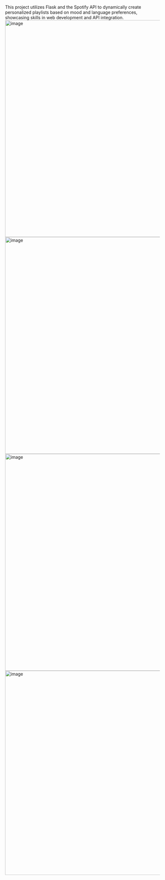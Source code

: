 This project utilizes Flask and the Spotify API to dynamically create personalized playlists based on mood and language preferences, showcasing skills in web development and API integration.
<img width="1253" height="705" alt="image" src="https://github.com/user-attachments/assets/cd8d5ed8-87c8-4387-be51-2bd28759dd24" />
<img width="1253" height="705" alt="image" src="https://github.com/user-attachments/assets/26be02dd-298a-448b-804f-0df99d5c16e7" />
<img width="1253" height="705" alt="image" src="https://github.com/user-attachments/assets/357fda0b-a4b0-4f49-89a8-8cf0038faea9" />
<img width="1253" height="664" alt="image" src="https://github.com/user-attachments/assets/44c8ffee-51d6-42e8-9797-569e3287c387" />
